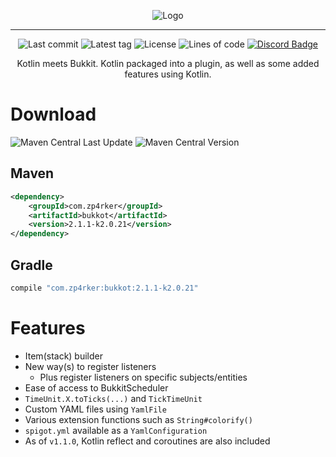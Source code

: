 <div align="center">

![Logo](https://i.imgur.com/YnVO61v.png)

---

![Last commit](https://img.shields.io/github/last-commit/zp4rker/bukkot?style=flat)
![Latest tag](https://img.shields.io/github/v/tag/zp4rker/bukkot?label=current+version&style=flat)
![License](https://img.shields.io/github/license/zp4rker/bukkot?style=flat)
![Lines of code](https://img.shields.io/endpoint?url=https://ghloc.vercel.app/api/zp4rker/bukkot/badge?filter=.kt$,!sample)
[![Discord Badge](https://discordapp.com/api/guilds/647312158832721934/widget.png)](https://zp4rker.com/discord)

Kotlin meets Bukkit. Kotlin packaged into a plugin, as well as some added features using Kotlin.

</div>

# Download
![Maven Central Last Update](https://img.shields.io/maven-central/last-update/com.zp4rker/bukkot) ![Maven Central Version](https://img.shields.io/maven-central/v/com.zp4rker/bukkot)
## Maven

```xml
<dependency>
    <groupId>com.zp4rker</groupId>
    <artifactId>bukkot</artifactId>
    <version>2.1.1-k2.0.21</version>
</dependency>
```

## Gradle

```groovy
compile "com.zp4rker:bukkot:2.1.1-k2.0.21"
```

# Features

- Item(stack) builder
- New way(s) to register listeners
    - Plus register listeners on specific subjects/entities
- Ease of access to BukkitScheduler
- `TimeUnit.X.toTicks(...)` and `TickTimeUnit`
- Custom YAML files using `YamlFile`
- Various extension functions such as `String#colorify()`
- `spigot.yml` available as a `YamlConfiguration`
- As of `v1.1.0`, Kotlin reflect and coroutines are also included
